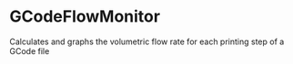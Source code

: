 # GCodeFlowMonitor
Calculates and graphs the volumetric flow rate for each printing step of a GCode file
